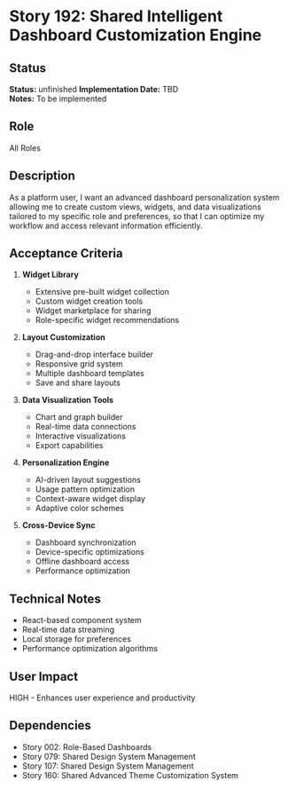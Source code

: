 # Story 192: Shared Intelligent Dashboard Customization Engine

## Status
**Status:** unfinished
**Implementation Date:** TBD  
**Notes:** To be implemented

## Role
All Roles

## Description
As a platform user, I want an advanced dashboard personalization system allowing me to create custom views, widgets, and data visualizations tailored to my specific role and preferences, so that I can optimize my workflow and access relevant information efficiently.

## Acceptance Criteria
1. **Widget Library**
   - Extensive pre-built widget collection
   - Custom widget creation tools
   - Widget marketplace for sharing
   - Role-specific widget recommendations

2. **Layout Customization**
   - Drag-and-drop interface builder
   - Responsive grid system
   - Multiple dashboard templates
   - Save and share layouts

3. **Data Visualization Tools**
   - Chart and graph builder
   - Real-time data connections
   - Interactive visualizations
   - Export capabilities

4. **Personalization Engine**
   - AI-driven layout suggestions
   - Usage pattern optimization
   - Context-aware widget display
   - Adaptive color schemes

5. **Cross-Device Sync**
   - Dashboard synchronization
   - Device-specific optimizations
   - Offline dashboard access
   - Performance optimization

## Technical Notes
- React-based component system
- Real-time data streaming
- Local storage for preferences
- Performance optimization algorithms

## User Impact
HIGH - Enhances user experience and productivity

## Dependencies
- Story 002: Role-Based Dashboards
- Story 079: Shared Design System Management
- Story 107: Shared Design System Management
- Story 160: Shared Advanced Theme Customization System
